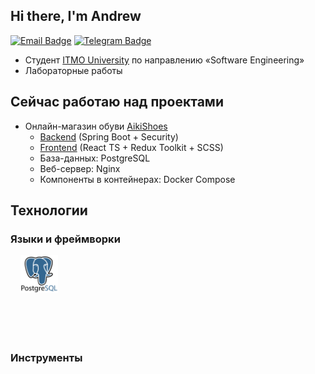 ## Hi there, I'm Andrew 

[![Email Badge](https://img.shields.io/badge/-Email-c14438?style=flat-square&logo=Gmail&logoColor=white&link=mailto:andrew.barabanshchikov@yandex.ru)](mailto:andrew.barabanshchikov@yandex.ru)
[![Telegram Badge](https://img.shields.io/badge/-Telegram-0088cc?style=flat-square&labelColor=0088cc&logo=telegram&logoColor=white&link=https://t.me/averagefun)](https://t.me/averagefun)

- Студент [ITMO University](https://itmo.ru/) по направлению «Software Engineering»
- Лабораторные работы 

## Сейчас работаю над проектами

* Онлайн-магазин обуви <a href="https://aikishoes.ru/" target="_blank">AikiShoes</a>
  * <a href="https://github.com/averagefun/AikiShopBackend" target="_blank">Backend</a> (Spring Boot + Security)
  * <a href="https://github.com/averagefun/AikiShopFrontend" target="_blank">Frontend</a> (React TS + Redux Toolkit + SCSS)
  * База-данных: PostgreSQL
  * Веб-сервер: Nginx
  * Компоненты в контейнерах: Docker Compose

## Технологии
<h3 align="left">Языки и фреймворки</h3>
<p align="left"> 
  <img src="https://cdn.jsdelivr.net/gh/devicons/devicon/icons/java/java-original-wordmark.svg" alt="" height="60"/>
  <img src="https://cdn.jsdelivr.net/gh/devicons/devicon/icons/spring/spring-original-wordmark.svg" alt="" height="60"/>
  <img src="https://cdn.jsdelivr.net/gh/devicons/devicon/icons/c/c-original.svg" alt="" height="60"/>
  <img src="https://cdn.jsdelivr.net/gh/devicons/devicon/icons/cplusplus/cplusplus-original.svg" alt="" height="60"/>
  <img src="https://raw.githubusercontent.com/devicons/devicon/master/icons/postgresql/postgresql-original-wordmark.svg" alt="" height="60"/>
  <img src="https://cdn.jsdelivr.net/gh/devicons/devicon/icons/mysql/mysql-plain-wordmark.svg" alt="" height="60"/>
  <br/><br/>

  <img src="https://cdn.jsdelivr.net/gh/devicons/devicon/icons/javascript/javascript-original.svg" alt="" height="50"/>
  <img src="https://cdn.jsdelivr.net/gh/devicons/devicon/icons/typescript/typescript-original.svg" alt="" height="50"/>
  <img src="https://cdn.jsdelivr.net/gh/devicons/devicon/icons/react/react-original-wordmark.svg" alt="" height="50"/>
  <img src="https://cdn.jsdelivr.net/gh/devicons/devicon/icons/redux/redux-original.svg" alt="" height="50"/>
  <img src="https://cdn.jsdelivr.net/gh/devicons/devicon/icons/html5/html5-plain-wordmark.svg" alt="" height="50"/>
  <br/><br/>
  
  <img src="https://cdn.jsdelivr.net/gh/devicons/devicon/icons/python/python-original-wordmark.svg" alt="" height="50"/>
  <img src="https://cdn.jsdelivr.net/gh/devicons/devicon/icons/numpy/numpy-original-wordmark.svg" alt="" height="50"/>
  <img src="https://cdn.jsdelivr.net/gh/devicons/devicon/icons/pytorch/pytorch-plain-wordmark.svg" alt="" height="50"/>  
</p>

<h3 align="left">Инструменты</h3>
<p align="left"> 
  <img src="https://www.vectorlogo.zone/logos/git-scm/git-scm-icon.svg" alt="" height="50"/>
  <img <img src="https://cdn.jsdelivr.net/gh/devicons/devicon/icons/linux/linux-original.svg" alt="" height="50"/>
  <img src="https://cdn.jsdelivr.net/gh/devicons/devicon/icons/bash/bash-plain.svg" alt="" height="50"/>
  <img src="https://cdn.jsdelivr.net/gh/devicons/devicon/icons/vim/vim-plain.svg" alt="" height="50"/>
  <img src="https://cdn.jsdelivr.net/gh/devicons/devicon/icons/docker/docker-plain-wordmark.svg" alt="" height="50"/>
  <img src="https://cdn.jsdelivr.net/gh/devicons/devicon/icons/nginx/nginx-original.svg" alt="" height="50"/>
</p>
